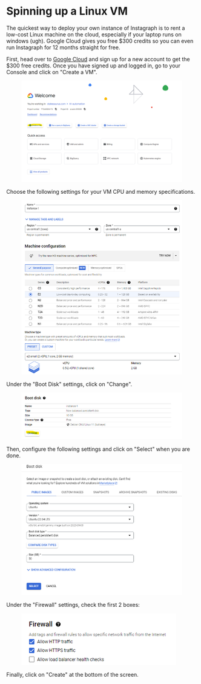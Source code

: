 # Spinning up a Linux VM

The quickest way to deploy your own instance of Instagraph is to rent a low-cost Linux machine on the cloud, especially if your laptop runs on windows (ugh). Google Cloud gives you free $300 credits so you can even run Instagraph for 12 months straight for free.

First, head over to [Google Cloud](https://cloud.google.com/) and sign up for a new account to get the $300 free credits. Once you have signed up and logged in, go to your Console and click on "Create a VM".

<figure><img src="../.gitbook/assets/Screenshot 2023-09-18 013419.png" alt=""><figcaption></figcaption></figure>

&#x20;Choose the following settings for your VM CPU and memory specifications.&#x20;

<figure><img src="../.gitbook/assets/image (1) (1) (1).png" alt=""><figcaption></figcaption></figure>

Under the "Boot Disk" settings, click on "Change".

<figure><img src="../.gitbook/assets/image (2) (1).png" alt=""><figcaption></figcaption></figure>

Then, configure the following settings and click on "Select" when you are done.

<figure><img src="../.gitbook/assets/image (3) (1).png" alt=""><figcaption></figcaption></figure>

Under the "Firewall" settings, check the first 2 boxes:

<figure><img src="../.gitbook/assets/image (4) (1).png" alt=""><figcaption></figcaption></figure>

Finally, click on "Create" at the bottom of the screen.
